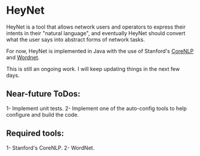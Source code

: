 # HeyNet

HeyNet is a tool that allows network users and operators to express their intents in their "natural language", and eventually HeyNet should convert what the user says into abstract forms of network tasks.

For now, HeyNet is implemented in Java with the use of Stanford's [CoreNLP](https://github.com/stanfordnlp/CoreNLP) and [Wordnet](https://github.com/wordnet/wordnet).

This is still an ongoing work. I will keep updating things in the next few days.

## Near-future ToDos:
1- Implement unit tests.
2- Implement one of the auto-config tools to help configure and build the code.

## Required tools:
1- Stanford's CoreNLP.
2- WordNet.
